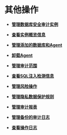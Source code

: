 # 其他操作<a name="dbss_01_0250"></a>

-   **[管理数据库安全审计实例](管理数据库安全审计实例.md)**  

-   **[查看实例概览信息](查看实例概览信息.md)**  

-   **[管理添加的数据库和Agent](管理添加的数据库和Agent.md)**  

-   **[卸载Agent](卸载Agent.md)**  

-   **[管理审计范围](管理审计范围.md)**  

-   **[查看SQL注入检测信息](查看SQL注入检测信息.md)**  

-   **[管理风险操作](管理风险操作.md)**  

-   **[管理隐私数据保护规则](管理隐私数据保护规则.md)**  

-   **[管理审计报表](管理审计报表.md)**  

-   **[管理备份的审计日志](管理备份的审计日志.md)**  

-   **[查看操作日志](查看操作日志.md)**  


